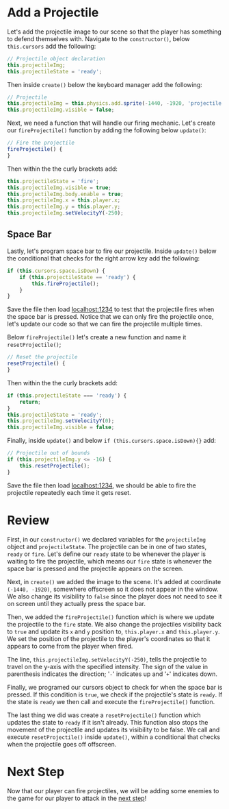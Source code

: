 # Add a Projectile

Let's add the projectile image to our scene so that the player has something to defend themselves with. Navigate to the `constructor()`, below `this.cursors` add the following:

```js
// Projectile object declaration
this.projectileImg;
this.projectileState = 'ready';
```

Then inside `create()` below the keyboard manager add the following:

```js
// Projectile
this.projectileImg = this.physics.add.sprite(-1440, -1920, 'projectile');
this.projectileImg.visible = false;
```

Next, we need a function that will handle our firing mechanic. Let's create our `fireProjectile()` function by adding the following below `update()`:

```js
// Fire the projectile
fireProjectile() {
}
```

Then within the the curly brackets add:

```js
this.projectileState = 'fire';
this.projectileImg.visible = true;
this.projectileImg.body.enable = true;
this.projectileImg.x = this.player.x;
this.projectileImg.y = this.player.y;
this.projectileImg.setVelocityY(-250);
```

## Space Bar


Lastly, let's program space bar to fire our projectile. Inside `update()` below the conditional that checks for the right arrow key add the following:

```js
if (this.cursors.space.isDown) {
    if (this.projectileState == 'ready') {
        this.fireProjectile();
    }
}
```

Save the file then load [localhost:1234](http://localhost:1234) to test that the projectile fires when the space bar is pressed. Notice that we can only fire the projectile once, let's update our code so that we can fire the projectile multiple times.

Below `fireProjectile()` let's create a new function and name it `resetProjectile()`;

```js
// Reset the projectile
resetProjectile() {
}
```

Then within the the curly brackets add:

```js
if (this.projectileState === 'ready') {
    return;
}
this.projectileState = 'ready';
this.projectileImg.setVelocityY(0);
this.projectileImg.visible = false;
```

Finally, inside `update()` and below `if (this.cursors.space.isDown){}` add:

```js
// Projectile out of bounds
if (this.projectileImg.y <= -16) {
    this.resetProjectile();
}
```

Save the file then load [localhost:1234](http://localhost:1234), we should be able to fire the projectile repeatedly each time it gets reset.

# Review

First, in our `constructor()` we declared variables for the `projectileImg` object and `projectileState`. The projectile can be in one of two states, `ready` or `fire`. Let's define our `ready` state to be whenever the player is waiting to fire the projectile, which means our `fire` state is whenever the space bar is pressed and the projectile appears on the screen.

Next, in `create()` we added the image to the scene. It's added at coordinate `(-1440, -1920)`, somewhere offscreen so it does not appear  in the window. We also change its visibility to `false` since the player does not need to see it on screen until they actually press the space bar.

Then, we added the `fireProjectile()` function which is where we update the projectile to the `fire` state. We also change the projectiles visibility back to `true` and update its `x` and `y` position to, `this.player.x` and `this.player.y`. We set the position of the projectile to the player's coordinates so that it appears to come from the player when fired. 

The line, `this.projectileImg.setVelocityY(-250)`, tells the projectile to travel on the y-axis with the specified intensity. The sign of the value in parenthesis indicates the direction; '`-`' indicates up and '`+`' indicates down.

Finally, we programed our cursors object to check for when the space bar is pressed. If this condition is `true`,  we check if the projectile's state is `ready`. If the state is `ready` we then call and execute the `fireProjectile()` function.

The last thing we did was create a `resetProjectile()` function which updates the state to `ready` if it isn't already. This function also stops the movement of the projectile and updates its visibility to be false. We call and execute `resetProjectile()` inside `update()`, within a conditional that checks when the projectile goes off offscreen.

# Next Step

Now that our player can fire projectiles, we will be adding some enemies to the game for our player to attack in the [next step](step10.md)!